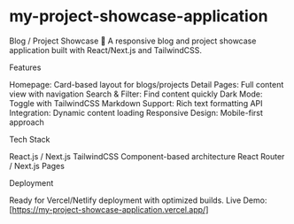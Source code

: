 # my-project-showcase-application
Blog / Project Showcase 🚀
A responsive blog and project showcase application built with React/Next.js and TailwindCSS.

Features

Homepage: Card-based layout for blogs/projects
Detail Pages: Full content view with navigation
Search & Filter: Find content quickly
Dark Mode: Toggle with TailwindCSS
Markdown Support: Rich text formatting
API Integration: Dynamic content loading
Responsive Design: Mobile-first approach

Tech Stack

React.js / Next.js
TailwindCSS
Component-based architecture
React Router / Next.js Pages

Deployment

Ready for Vercel/Netlify deployment with optimized builds.
Live Demo: [https://my-project-showcase-application.vercel.app/] 
